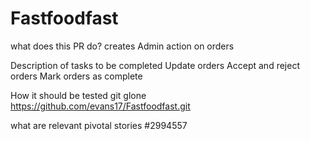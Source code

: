 # Fastfoodfast
what does this PR do?
creates Admin action on orders

Description of tasks to be completed Update orders Accept and reject orders Mark orders as complete

How it should be tested git glone https://github.com/evans17/Fastfoodfast.git

what are relevant pivotal stories #2994557

